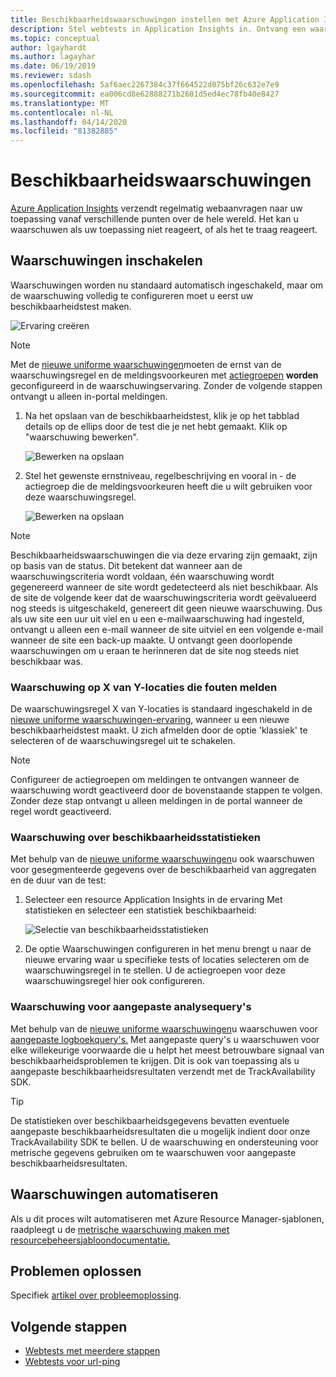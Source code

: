 ```yaml
---
title: Beschikbaarheidswaarschuwingen instellen met Azure Application Insights | Microsoft Documenten
description: Stel webtests in Application Insights in. Ontvang een waarschuwing wanneer een website niet meer beschikbaar is of traag reageert.
ms.topic: conceptual
author: lgayhardt
ms.author: lagayhar
ms.date: 06/19/2019
ms.reviewer: sdash
ms.openlocfilehash: 5af6aec2267384c37f664522d075bf26c632e7e9
ms.sourcegitcommit: ea006cd8e62888271b2601d5ed4ec78fb40e8427
ms.translationtype: MT
ms.contentlocale: nl-NL
ms.lasthandoff: 04/14/2020
ms.locfileid: "81382885"
---
```

# <a name="availability-alerts"></a>Beschikbaarheidswaarschuwingen

[Azure Application Insights](../../azure-monitor/app/app-insights-overview.md) verzendt regelmatig webaanvragen naar uw toepassing vanaf verschillende punten over de hele wereld. Het kan u waarschuwen als uw toepassing niet reageert, of als het te traag reageert.

## <a name="enable-alerts"></a>Waarschuwingen inschakelen

Waarschuwingen worden nu standaard automatisch ingeschakeld, maar om de waarschuwing volledig te configureren moet u eerst uw beschikbaarheidstest maken.

![Ervaring creëren](./media/availability-alerts/create-test.png)

> [!NOTE]
>  Met de [nieuwe uniforme waarschuwingen](https://docs.microsoft.com/azure/monitoring-and-diagnostics/monitoring-overview-unified-alerts)moeten de ernst van de waarschuwingsregel en de meldingsvoorkeuren met [actiegroepen](https://docs.microsoft.com/azure/monitoring-and-diagnostics/monitoring-action-groups) **worden** geconfigureerd in de waarschuwingservaring. Zonder de volgende stappen ontvangt u alleen in-portal meldingen.

1. Na het opslaan van de beschikbaarheidstest, klik je op het tabblad details op de ellips door de test die je net hebt gemaakt. Klik op "waarschuwing bewerken".

   ![Bewerken na opslaan](./media/availability-alerts/edit-alert.png)

2. Stel het gewenste ernstniveau, regelbeschrijving en vooral in - de actiegroep die de meldingsvoorkeuren heeft die u wilt gebruiken voor deze waarschuwingsregel.

   ![Bewerken na opslaan](./media/availability-alerts/set-action-group.png)

> [!NOTE]
> Beschikbaarheidswaarschuwingen die via deze ervaring zijn gemaakt, zijn op basis van de status. Dit betekent dat wanneer aan de waarschuwingscriteria wordt voldaan, één waarschuwing wordt gegenereerd wanneer de site wordt gedetecteerd als niet beschikbaar. Als de site de volgende keer dat de waarschuwingscriteria wordt geëvalueerd nog steeds is uitgeschakeld, genereert dit geen nieuwe waarschuwing. Dus als uw site een uur uit viel en u een e-mailwaarschuwing had ingesteld, ontvangt u alleen een e-mail wanneer de site uitviel en een volgende e-mail wanneer de site een back-up maakte. U ontvangt geen doorlopende waarschuwingen om u eraan te herinneren dat de site nog steeds niet beschikbaar was.

### <a name="alert-on-x-out-of-y-locations-reporting-failures"></a>Waarschuwing op X van Y-locaties die fouten melden

De waarschuwingsregel X van Y-locaties is standaard ingeschakeld in de [nieuwe uniforme waarschuwingen-ervaring](https://docs.microsoft.com/azure/monitoring-and-diagnostics/monitoring-overview-unified-alerts), wanneer u een nieuwe beschikbaarheidstest maakt. U zich afmelden door de optie 'klassiek' te selecteren of de waarschuwingsregel uit te schakelen.

> [!NOTE]
> Configureer de actiegroepen om meldingen te ontvangen wanneer de waarschuwing wordt geactiveerd door de bovenstaande stappen te volgen. Zonder deze stap ontvangt u alleen meldingen in de portal wanneer de regel wordt geactiveerd.
>

### <a name="alert-on-availability-metrics"></a>Waarschuwing over beschikbaarheidsstatistieken

Met behulp van de [nieuwe uniforme waarschuwingen](https://docs.microsoft.com/azure/monitoring-and-diagnostics/monitoring-overview-unified-alerts)u ook waarschuwen voor gesegmenteerde gegevens over de beschikbaarheid van aggregaten en de duur van de test:

1. Selecteer een resource Application Insights in de ervaring Met statistieken en selecteer een statistiek beschikbaarheid:

    ![Selectie van beschikbaarheidsstatistieken](./media/availability-alerts/select-metric.png)

2. De optie Waarschuwingen configureren in het menu brengt u naar de nieuwe ervaring waar u specifieke tests of locaties selecteren om de waarschuwingsregel in te stellen. U de actiegroepen voor deze waarschuwingsregel hier ook configureren.

### <a name="alert-on-custom-analytics-queries"></a>Waarschuwing voor aangepaste analysequery's

Met behulp van de [nieuwe uniforme waarschuwingen](https://docs.microsoft.com/azure/monitoring-and-diagnostics/monitoring-overview-unified-alerts)u waarschuwen voor [aangepaste logboekquery's.](https://docs.microsoft.com/azure/monitoring-and-diagnostics/monitor-alerts-unified-log) Met aangepaste query's u waarschuwen voor elke willekeurige voorwaarde die u helpt het meest betrouwbare signaal van beschikbaarheidsproblemen te krijgen. Dit is ook van toepassing als u aangepaste beschikbaarheidsresultaten verzendt met de TrackAvailability SDK.

> [!Tip]
> De statistieken over beschikbaarheidsgegevens bevatten eventuele aangepaste beschikbaarheidsresultaten die u mogelijk indient door onze TrackAvailability SDK te bellen. U de waarschuwing en ondersteuning voor metrische gegevens gebruiken om te waarschuwen voor aangepaste beschikbaarheidsresultaten.
>

## <a name="automate-alerts"></a>Waarschuwingen automatiseren

Als u dit proces wilt automatiseren met Azure Resource Manager-sjablonen, raadpleegt u de [metrische waarschuwing maken met resourcebeheersjabloondocumentatie.](../../azure-monitor/platform/alerts-metric-create-templates.md#template-for-an-availability-test-along-with-a-metric-alert)

## <a name="troubleshooting"></a>Problemen oplossen

Specifiek [artikel over probleemoplossing](troubleshoot-availability.md).

## <a name="next-steps"></a>Volgende stappen

* [Webtests met meerdere stappen](availability-multistep.md)
* [Webtests voor url-ping](monitor-web-app-availability.md)
